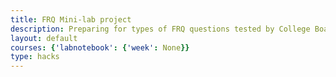 ```yaml
---
title: FRQ Mini-lab project
description: Preparing for types of FRQ questions tested by College Board
layout: default
courses: {'labnotebook': {'week': None}}
type: hacks
---
```


```python

```
